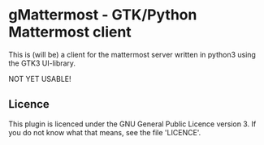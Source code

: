 gMattermost - GTK/Python Mattermost client
===================================

This is (will be) a client for the mattermost server written in python3 using the GTK3 UI-library.

NOT YET USABLE!

## Licence

This plugin is licenced under the GNU General Public Licence version 3.
If you do not know what that means, see the file 'LICENCE'.
